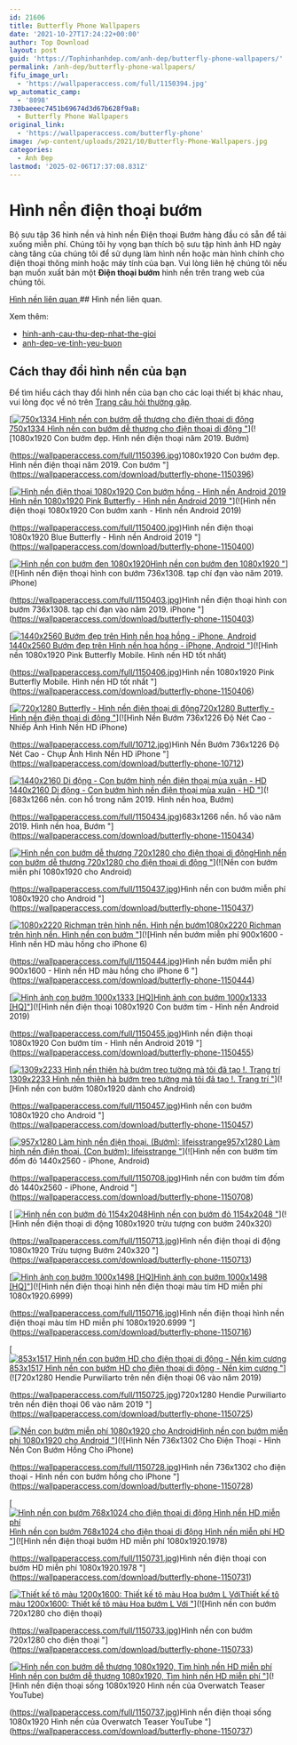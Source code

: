```yaml
---
id: 21606
title: Butterfly Phone Wallpapers
date: '2021-10-27T17:24:22+00:00'
author: Top Download
layout: post
guid: 'https://Tophinhanhdep.com/anh-dep/butterfly-phone-wallpapers/'
permalink: /anh-dep/butterfly-phone-wallpapers/
fifu_image_url:
  - 'https://wallpaperaccess.com/full/1150394.jpg'
wp_automatic_camp:
  - '8098'
730baeeec7451b69674d3d67b628f9a8:
  - Butterfly Phone Wallpapers
original_link:
  - 'https://wallpaperaccess.com/butterfly-phone'
image: /wp-content/uploads/2021/10/Butterfly-Phone-Wallpapers.jpg
categories:
  - Ảnh Đẹp
lastmod: '2025-02-06T17:37:08.831Z'
---
```

# Hình nền điện thoại bướm

Bộ sưu tập 36 hình nền và hình nền Điện thoại Bướm hàng đầu có sẵn để tải xuống miễn phí. Chúng tôi hy vọng bạn thích bộ sưu tập hình ảnh HD ngày càng tăng của chúng tôi để sử dụng làm hình nền hoặc màn hình chính cho điện thoại thông minh hoặc máy tính của bạn. Vui lòng liên hệ chúng tôi nếu bạn muốn xuất bản một **Điện thoại bướm** hình nền trên trang web của chúng tôi.

[Hình nền liên quan ](#related) ## Hình nền liên quan.

   
 Xem thêm:

   
- [hinh-anh-cau-thu-dep-nhat-the-gioi](https://tophinhanhdep.com/anh-dep/hinh-anh-cau-thu-dep-nhat-the-gioi/)
- [anh-dep-ve-tinh-yeu-buon](https://tophinhanhdep.com/hinh-anh-buon/anh-dep-ve-tinh-yeu-buon/)

## Cách thay đổi hình nền của bạn

Để tìm hiểu cách thay đổi hình nền của bạn cho các loại thiết bị khác nhau, vui lòng đọc về nó trên [Trang câu hỏi thường gặp](https://tophinhanhdep.com/faq/).

  
[[![750x1334 Hình nền con bướm dễ thương cho điện thoại di động](https://wallpaperaccess.com/full/1150394.jpg)750x1334 Hình nền con bướm dễ thương cho điện thoại di động "](https://wallpaperaccess.com/download/butterfly-phone-1150394)](![1080x1920 Con bướm đẹp.  Hình nền điện thoại năm 2019. Bướm)

(https://wallpaperaccess.com/full/1150396.jpg)1080x1920 Con bướm đẹp. Hình nền điện thoại năm 2019. Con bướm "](https://wallpaperaccess.com/download/butterfly-phone-1150396)

[[![Hình nền điện thoại 1080x1920 Con bướm hồng - Hình nền Android 2019](https://wallpaperaccess.com/full/1150398.jpg)Hình nền 1080x1920 Pink Butterfly - Hình nền Android 2019 "](https://wallpaperaccess.com/download/butterfly-phone-1150398)](![Hình nền điện thoại 1080x1920 Con bướm xanh - Hình nền Android 2019)

(https://wallpaperaccess.com/full/1150400.jpg)Hình nền điện thoại 1080x1920 Blue Butterfly - Hình nền Android 2019 "](https://wallpaperaccess.com/download/butterfly-phone-1150400)

[[![Hình nền con bướm đen 1080x1920](https://wallpaperaccess.com/full/1150402.jpg)Hình nền con bướm đen 1080x1920 "](https://wallpaperaccess.com/download/butterfly-phone-1150402)](![Hình nền điện thoại hình con bướm 736x1308.  tạp chí đạn vào năm 2019. iPhone)

(https://wallpaperaccess.com/full/1150403.jpg)Hình nền điện thoại hình con bướm 736x1308. tạp chí đạn vào năm 2019. iPhone "](https://wallpaperaccess.com/download/butterfly-phone-1150403)

[[![1440x2560 Bướm đẹp trên Hình nền hoa hồng - iPhone, Android](https://wallpaperaccess.com/full/872755.jpg)1440x2560 Bướm đẹp trên Hình nền hoa hồng - iPhone, Android "](https://wallpaperaccess.com/download/butterfly-phone-872755)](![Hình nền 1080x1920 Pink Butterfly Mobile.  Hình nền HD tốt nhất)

(https://wallpaperaccess.com/full/1150406.jpg)Hình nền 1080x1920 Pink Butterfly Mobile. Hình nền HD tốt nhất "](https://wallpaperaccess.com/download/butterfly-phone-1150406)

 [[![720x1280 Butterfly - Hình nền điện thoại di động](https://wallpaperaccess.com/full/1150413.jpg)720x1280 Butterfly - Hình nền điện thoại di động "](https://wallpaperaccess.com/download/butterfly-phone-1150413)](![Hình Nền Bướm 736x1226 Độ Nét Cao - Nhiếp Ảnh Hình Nền HD iPhone)

(https://wallpaperaccess.com/full/10712.jpg)Hình Nền Bướm 736x1226 Độ Nét Cao - Chụp Ảnh Hình Nền HD iPhone "](https://wallpaperaccess.com/download/butterfly-phone-10712)

[[![1440x2160 Di động - Con bướm hình nền điện thoại mùa xuân - HD](https://wallpaperaccess.com/full/1150421.jpg)1440x2160 Di động - Con bướm hình nền điện thoại mùa xuân - HD "](https://wallpaperaccess.com/download/butterfly-phone-1150421)](![683x1266 nền.  con hổ trong năm 2019. Hình nền hoa, Bướm)

(https://wallpaperaccess.com/full/1150434.jpg)683x1266 nền. hổ vào năm 2019. Hình nền hoa, Bướm "](https://wallpaperaccess.com/download/butterfly-phone-1150434)

[[![Hình nền con bướm dễ thương 720x1280 cho điện thoại di động](https://wallpaperaccess.com/full/1150436.jpg)Hình nền con bướm dễ thương 720x1280 cho điện thoại di động "](https://wallpaperaccess.com/download/butterfly-phone-1150436)](![Nền con bướm miễn phí 1080x1920 cho Android)

(https://wallpaperaccess.com/full/1150437.jpg)Hình nền con bướm miễn phí 1080x1920 cho Android "](https://wallpaperaccess.com/download/butterfly-phone-1150437)

[[![1080x2220 Richman trên hình nền.  Hình nền bướm](https://wallpaperaccess.com/full/1150440.jpg)1080x2220 Richman trên hình nền. Hình nền con bướm "](https://wallpaperaccess.com/download/butterfly-phone-1150440)](![Hình nền bướm miễn phí 900x1600 - Hình nền HD màu hồng cho iPhone 6)

(https://wallpaperaccess.com/full/1150444.jpg)Hình nền bướm miễn phí 900x1600 - Hình nền HD màu hồng cho iPhone 6 "](https://wallpaperaccess.com/download/butterfly-phone-1150444)

[[![Hình ảnh con bướm 1000x1333 [HQ]](https://wallpaperaccess.com/full/1150454.jpg)Hình ảnh con bướm 1000x1333 \[HQ\]"](https://wallpaperaccess.com/download/butterfly-phone-1150454)](![Hình nền điện thoại 1080x1920 Con bướm tím - Hình nền Android 2019)

(https://wallpaperaccess.com/full/1150455.jpg)Hình nền điện thoại 1080x1920 Con bướm tím - Hình nền Android 2019 "](https://wallpaperaccess.com/download/butterfly-phone-1150455)

[[![1309x2233 Hình nền thiên hà bướm treo tường mà tôi đã tạo !.  Trang trí](https://wallpaperaccess.com/full/784502.jpg)1309x2233 Hình nền thiên hà bướm treo tường mà tôi đã tạo !. Trang trí "](https://wallpaperaccess.com/download/butterfly-phone-784502)](![Hình nền con bướm 1080x1920 dành cho Android)

(https://wallpaperaccess.com/full/1150457.jpg)Hình nền con bướm 1080x1920 cho Android "](https://wallpaperaccess.com/download/butterfly-phone-1150457)

[[![957x1280 Làm hình nền điện thoại.  (Bướm): lifeisstrange](https://wallpaperaccess.com/full/1150706.jpg)957x1280 Làm hình nền điện thoại. (Con bướm): lifeisstrange "](https://wallpaperaccess.com/download/butterfly-phone-1150706)](![Hình nền con bướm tím đốm đỏ 1440x2560 - iPhone, Android)

(https://wallpaperaccess.com/full/1150708.jpg)Hình nền con bướm tím đốm đỏ 1440x2560 - iPhone, Android "](https://wallpaperaccess.com/download/butterfly-phone-1150708)

[ [![Hình nền con bướm đỏ 1154x2048](https://wallpaperaccess.com/full/1150710.jpg)Hình nền con bướm đỏ 1154x2048 "](https://wallpaperaccess.com/download/butterfly-phone-1150710)](![Hình nền điện thoại di động 1080x1920 trừu tượng con bướm 240x320)

(https://wallpaperaccess.com/full/1150713.jpg)Hình nền điện thoại di động 1080x1920 Trừu tượng Bướm 240x320 "](https://wallpaperaccess.com/download/butterfly-phone-1150713)

[[![Hình ảnh con bướm 1000x1498 [HQ]](https://wallpaperaccess.com/full/1150715.jpg)Hình ảnh con bướm 1000x1498 \[HQ\]"](https://wallpaperaccess.com/download/butterfly-phone-1150715)](![Hình nền điện thoại hình nền điện thoại màu tím HD miễn phí 1080x1920.6999)

(https://wallpaperaccess.com/full/1150716.jpg)Hình nền điện thoại hình nền điện thoại màu tím HD miễn phí 1080x1920.6999 "](https://wallpaperaccess.com/download/butterfly-phone-1150716)

[[![853x1517 Hình nền con bướm HD cho điện thoại di động - Nền kim cương](https://wallpaperaccess.com/full/1150717.jpg)853x1517 Hình nền con bướm HD cho điện thoại di động - Nền kim cương "](https://wallpaperaccess.com/download/butterfly-phone-1150717)](![720x1280 Hendie Purwiliarto trên nền điện thoại 06 vào năm 2019)

(https://wallpaperaccess.com/full/1150725.jpg)720x1280 Hendie Purwiliarto trên nền điện thoại 06 vào năm 2019 "](https://wallpaperaccess.com/download/butterfly-phone-1150725)

[[![Nền con bướm miễn phí 1080x1920 cho Android](https://wallpaperaccess.com/full/1113455.jpg)Hình nền con bướm miễn phí 1080x1920 cho Android "](https://wallpaperaccess.com/download/butterfly-phone-1113455)](![Hình Nền 736x1302 Cho Điện Thoại - Hình Nền Con Bướm Hồng Cho iPhone)

(https://wallpaperaccess.com/full/1150728.jpg)Hình nền 736x1302 cho điện thoại - Hình nền con bướm hồng cho iPhone "](https://wallpaperaccess.com/download/butterfly-phone-1150728)

[[![Hình nền con bướm 768x1024 cho điện thoại di động Hình nền HD miễn phí](https://wallpaperaccess.com/full/1150730.jpg)Hình nền con bướm 768x1024 cho điện thoại di động Hình nền miễn phí HD "](https://wallpaperaccess.com/download/butterfly-phone-1150730)](![Hình nền điện thoại bướm HD miễn phí 1080x1920.1978)

(https://wallpaperaccess.com/full/1150731.jpg)Hình nền điện thoại con bướm HD miễn phí 1080x1920.1978 "](https://wallpaperaccess.com/download/butterfly-phone-1150731)

[[![Thiết kế tô màu 1200x1600: Thiết kế tô màu Hoa bướm L Với](https://wallpaperaccess.com/full/1150732.jpg)Thiết kế tô màu 1200x1600: Thiết kế tô màu Hoa bướm L Với "](https://wallpaperaccess.com/download/butterfly-phone-1150732)](![Hình nền con bướm 720x1280 cho điện thoại)

(https://wallpaperaccess.com/full/1150733.jpg)Hình nền con bướm 720x1280 cho điện thoại "](https://wallpaperaccess.com/download/butterfly-phone-1150733)

[[![Hình nền con bướm dễ thương 1080x1920, Tìm hình nền HD miễn phí](https://wallpaperaccess.com/full/1150735.jpg)Hình nền con bướm dễ thương 1080x1920, Tìm hình nền HD miễn phí "](https://wallpaperaccess.com/download/butterfly-phone-1150735)](![Hình nền điện thoại sống 1080x1920 Hình nền của Overwatch Teaser YouTube)

(https://wallpaperaccess.com/full/1150737.jpg)Hình nền điện thoại sống 1080x1920 Hình nền của Overwatch Teaser YouTube "](https://wallpaperaccess.com/download/butterfly-phone-1150737)
